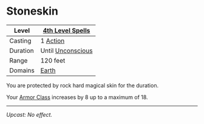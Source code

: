 # Stoneskin

| Level    | [4th Level Spells](4th%20Level%20Spells.md)                |
| -------- | ---------------------------------------------------------- |
| Casting  | 1 [Action](../../../../Game%20Procedures/Action.md)        |
| Duration | Until [Unconscious](../../../../Conditions/Unconscious.md) |
| Range    | 120 feet                                                   |
| Domains  | [Earth](../../Spell%20Domains/Earth.md)                 |

You are protected by rock hard magical skin for the duration.

Your [Armor Class](../../../../Player%20Characters/Derived%20Statistics/Armor%20Class.md) increases by 8 up to a maximum of 18.

---
*Upcast: No effect.*
